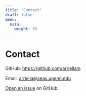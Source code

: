 ```yaml
---
title: "Contact"
draft: false
menu:
  main:
    weight: 90
---
```


# Contact

GitHub: https://github.com/arriellam

Email: arriella@seas.upenn.edu

[Open an issue](https://github.com/arriellam/hugo-mock-landing-page-autodeployed/issues/new) on GitHub.